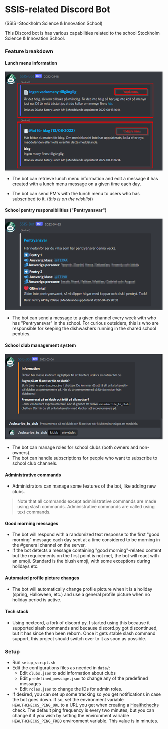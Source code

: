 # SSIS-related Discord Bot

(SSIS=Stockholm Science & Innovation School)

This Discord bot is has various capabilities related to the school Stockholm Science & Innovation School.

### Feature breakdown

#### Lunch menu information

![Week menu message](screenshots/week_menu.png)
* The bot can retrieve lunch menu information and edit a message it has created with a lunch menu message on a given time each day. 

* The bot can send PM's with the lunch menu to users who has subscribed to it. (*this is on the wishlist*)

#### School pentry responsibilities ("Pentryansvar")

![Pentryansvar message](screenshots/pentry.png)

* The bot can send a message to a given channel every week with who has "Pentryansvar" in the school.
For curious outsiders, this is who are responsible for keeping the dishwashers running in the shared school
pentries.

#### School club management system

![Clubs](screenshots/clubs.png)

* The bot can manage roles for school clubs (both owners and non-owners).
* The bot can handle subscriptions for people who want to subscribe to school club channels.

#### Administrative commands

* Administrators can manage some features of the bot, like adding new clubs.

> Note that all commands except administrative commands are made using slash commands. Administrative commands are called using text commands.

#### Good morning messages

* The bot will respond with a randomized text response to the first "good morning" message each day sent at a time considered to be morning in the #general channel on the server.
* If the bot detects a message containing "good morning"-related content but the requirements on the first point is not met, the bot will react with an emoji. Standard is the blush emoji,
with some exceptions during holidays etc.

#### Automated profile picture changes

* The bot will automatically change profile picture when it is a holiday (spring, Halloween, etc.) and use a general profile picture when no holiday period is active.

#### Tech stack

* Using nextcord, a fork of discord.py. I started using this because it supported slash commands and because discord.py got discontinued,
but it has since then been reborn. Once it gets stable slash command support, this project should switch over to it as soon as possible.

### Setup

 
* Run `setup_script.sh`
* Edit the configurations files as needed in `data/`:
  * Edit `clubs.json` to add information about clubs
  * Edit `predefined_message.json` to change any of the predefined messages
  * Edit `roles.json` to change the IDs for admin roles.
* If desired, you can set up some tracking so you get notifications in case the bot goes down.
If so, set the environment variable `HEALTHCHECKS_PING_URL` to a URL you get when creating a [Healthchecks](https://healthchecks.io)
check. The default ping frequency is every two minutes, but you can change it if you wish by setting the environment variable `HEALTHCHECKS_PING_FREQ`
environment variable. This value is in minutes.
